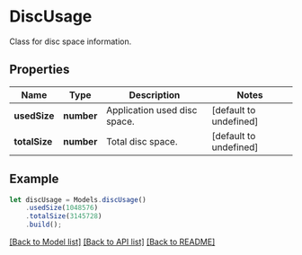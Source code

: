 # DiscUsage

Class for disc space information.

## Properties
Name | Type | Description | Notes
---- | ---- | ----------- | -----
**usedSize** | **number** | Application used disc space. | [default to undefined]
**totalSize** | **number** | Total disc space. | [default to undefined]


## Example
```typescript
let discUsage = Models.discUsage()
    .usedSize(1048576)
    .totalSize(3145728)
    .build();
```


[[Back to Model list]](README.md#documentation-for-models) [[Back to API list]](README.md#documentation-for-api-endpoints) [[Back to README]](README.md)
